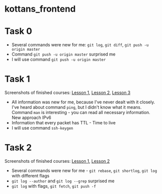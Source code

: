 # kottans_frontend

# Task 0
* Several commands were new for me: `git log`, `git diff`, `git push -u origin master`
* Command `git push -u origin master` surprised me
* I will use command `git push -u origin master`

# Task 1
Screenshots of finished courses: [Lesson 1](task_1/Course_1.jpg), [Lesson 2](./task_1/Course_2.jpg), [Lesson 3](./task_1/Course_3.jpg)

* All information was new for me, because I've never dealt with it closely. I've heard about command `ping`, but I didn't know what it means. Command `man` is interesting - you can read all necessary information. New approach IPv6
* Information that every packet has TTL - Time to live
* I will use command `ssh-keygen`

# Task 2
Screenshots of finished courses: [Lesson 1](task_2/Course_1.jpg), [Lesson 2](task_2/Course_2.jpg)

* Several commands were new for me - `git rebase`, `git shortlog`, `git log` with different flags
* `git log --author` and `git log --grep` surprised me
* `git log` with flags, `git fetch`, `git push -f`
